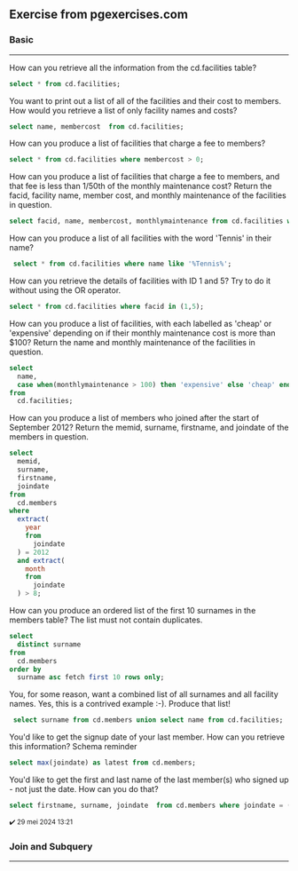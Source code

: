## Exercise from pgexercises.com

### Basic 
---

How can you retrieve all the information from the cd.facilities table?

```sql
select * from cd.facilities;
```

You want to print out a list of all of the facilities and their cost to members. How would you retrieve a list of only facility names and costs?

```sql
select name, membercost  from cd.facilities;
```

How can you produce a list of facilities that charge a fee to members?

```sql
select * from cd.facilities where membercost > 0;
```

How can you produce a list of facilities that charge a fee to members, and that fee is less than 1/50th of the monthly maintenance cost? Return the facid, facility name, member cost, and monthly maintenance of the facilities in question.

```sql
select facid, name, membercost, monthlymaintenance from cd.facilities where membercost < monthlymaintenance/50 and membercost != 0;
```

How can you produce a list of all facilities with the word 'Tennis' in their name?

```sql
 select * from cd.facilities where name like '%Tennis%';
```

How can you retrieve the details of facilities with ID 1 and 5? Try to do it without using the OR operator.

```sql
select * from cd.facilities where facid in (1,5);
```

How can you produce a list of facilities, with each labelled as 'cheap' or 'expensive' depending on if their monthly maintenance cost is more than $100? Return the name and monthly maintenance of the facilities in question.

```sql
select 
  name, 
  case when(monthlymaintenance > 100) then 'expensive' else 'cheap' end as cost 
from 
  cd.facilities;
```

How can you produce a list of members who joined after the start of September 2012? Return the memid, surname, firstname, and joindate of the members in question.

```sql
select 
  memid, 
  surname, 
  firstname, 
  joindate 
from 
  cd.members 
where 
  extract(
    year 
    from 
      joindate
  ) = 2012 
  and extract(
    month 
    from 
      joindate
  ) > 8;

```

How can you produce an ordered list of the first 10 surnames in the members table? The list must not contain duplicates.

```sql
select 
  distinct surname 
from 
  cd.members 
order by 
  surname asc fetch first 10 rows only;

```

You, for some reason, want a combined list of all surnames and all facility names. Yes, this is a contrived example :-). Produce that list!

```sql
 select surname from cd.members union select name from cd.facilities;
```

You'd like to get the signup date of your last member. How can you retrieve this information?
Schema reminder 

```sql
select max(joindate) as latest from cd.members;
```

You'd like to get the first and last name of the last member(s) who signed up - not just the date. How can you do that?

```sql
select firstname, surname, joindate  from cd.members where joindate = (select max(joindate) from cd.members);
```
<sub>✔️ 29 mei 2024 13:21</sub>
### Join and Subquery 
---


